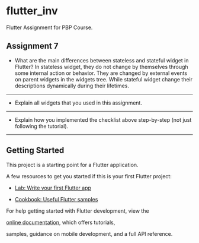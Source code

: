 # flutter_inv

Flutter Assignment for PBP Course.

## Assignment 7
-   What are the main differences between stateless and stateful widget in Flutter?
In stateless widget, they do not change by themselves through some internal action or behavior. They are changed by external events on parent widgets in the widgets tree. While stateful widget change their descriptions dynamically during their lifetimes.
---
-   Explain all widgets that you used in this assignment.

---
-   Explain how you implemented the checklist above step-by-step (not just following the tutorial).

---

## Getting Started

  

This project is a starting point for a Flutter application.

  

A few resources to get you started if this is your first Flutter project:

  

- [Lab: Write your first Flutter app](https://docs.flutter.dev/get-started/codelab)

- [Cookbook: Useful Flutter samples](https://docs.flutter.dev/cookbook)

  

For help getting started with Flutter development, view the

[online documentation](https://docs.flutter.dev/), which offers tutorials,

samples, guidance on mobile development, and a full API reference.